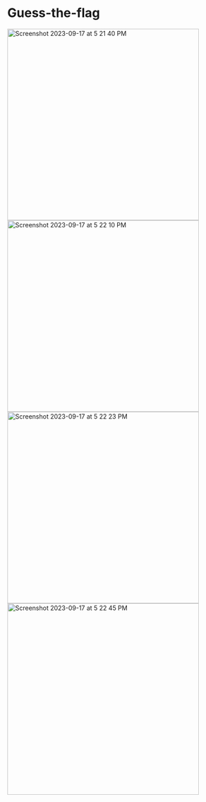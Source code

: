 # Guess-the-flag
<img width="434" alt="Screenshot 2023-09-17 at 5 21 40 PM" src="https://github.com/godwinnebri/Guess-the-flag/assets/104990430/760e7968-d19b-49c3-b040-346b486450f5">

<img width="434" alt="Screenshot 2023-09-17 at 5 22 10 PM" src="https://github.com/godwinnebri/Guess-the-flag/assets/104990430/4fd74f54-f4c8-4512-a4e3-28e1f9a6cfd7">

<img width="434" alt="Screenshot 2023-09-17 at 5 22 23 PM" src="https://github.com/godwinnebri/Guess-the-flag/assets/104990430/a90be709-b158-44ad-8147-783fc5c441f4">

<img width="434" alt="Screenshot 2023-09-17 at 5 22 45 PM" src="https://github.com/godwinnebri/Guess-the-flag/assets/104990430/8049dde1-2da0-4771-a9c6-d1e23801a804">

